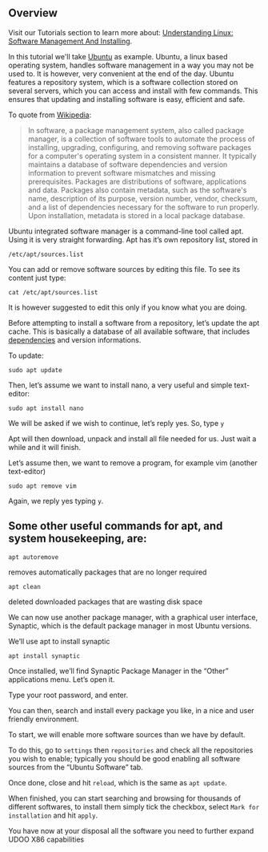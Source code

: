 ## Overview

Visit our Tutorials section to learn more about: [Understanding Linux: Software Management And Installing](https://www.udoo.org/tutorial/understanding-linux-software-management-installing/).

In this tutorial we'll take [Ubuntu](https://www.ubuntu.com/) as example.
Ubuntu, a linux based operating system, handles software management in a way you may not be used to. It is however, very convenient at the end of the day. Ubuntu features a repository system, which is a software collection stored on several servers, which you can access and install with few commands.
This ensures that updating and installing software is easy, efficient and safe.

To quote from [Wikipedia](https://en.wikipedia.org/wiki/Package_manager):

> In software, a package management system, also called package manager, is a collection of software tools to automate the process of installing, upgrading, configuring, and removing software packages for a computer's operating system in a consistent manner. It typically maintains a database of software dependencies and version information to prevent software mismatches and missing prerequisites.
>Packages are distributions of software, applications and data. Packages also contain metadata, such as the software's name, description of its purpose, version number, vendor, checksum, and a list of dependencies necessary for the software to run properly. Upon installation, metadata is stored in a local package database.

Ubuntu integrated software manager is a command-line tool called apt. Using it is very straight forwarding. Apt has it’s own repository list, stored in

    /etc/apt/sources.list

You can add or remove software sources by editing this file. To see its content just type:

    cat /etc/apt/sources.list


It is however suggested to edit this only if you know what you are doing.

Before attempting to install a software from a repository, let’s update the apt cache. This is basically a database of all available software, that includes [dependencies](https://en.wikipedia.org/wiki/Coupling_(computer_programming)) and version informations.

To update:

    sudo apt update

Then, let’s assume we want to install nano, a very useful and simple text-editor:

    sudo apt install nano


We will be asked if we wish to continue, let’s reply yes. So, type `y`

Apt will then download, unpack and install all file needed for us. Just wait a while and it will finish.

Let’s assume then, we want to remove a program, for example vim (another text-editor)

    sudo apt remove vim


Again, we reply yes typing `y`.

## Some other useful commands for apt, and system housekeeping, are:

    apt autoremove

removes automatically packages that are no longer required

    apt clean


deleted downloaded packages that are wasting disk space

We can now use another package manager, with a graphical user interface, Synaptic, which is the default package manager in most Ubuntu versions.

We’ll use apt to install synaptic

    apt install synaptic


Once installed, we’ll find Synaptic Package Manager in the “Other” applications menu. Let’s open it.

Type your root password, and enter.

You can then, search and install every package you like, in a nice and user friendly environment.

To start, we will enable more software sources than we have by default.

To do this, go to `settings` then `repositories` and check all the repositories you wish to enable; typically you should be good enabling all software sources from the “Ubuntu Software” tab.

Once done, close and hit `reload`, which is the same as `apt update`.

When finished, you can start searching and browsing for thousands of different softwares, to install them simply tick the checkbox, select `Mark for installation` and hit `apply`.

You have now at your disposal all the software you need to further expand UDOO X86 capabilities
